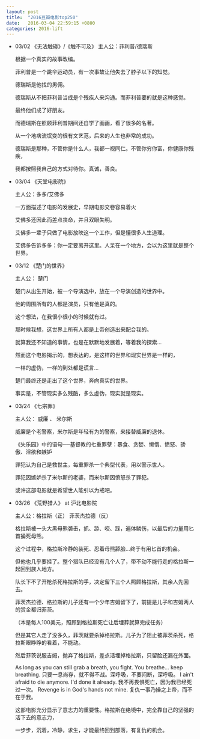 ```yaml
---
layout: post
title:  "2016豆瓣电影top250"
date:   2016-03-04 22:59:15 +0800
categories: 2016-lift
---
```


- 03/02   《无法触碰》/《触不可及》
  主人公：菲利普/德瑞斯

  根据一个真实的故事改编。

  菲利普是一个跳伞运动员，有一次事故让他失去了脖子以下的知觉。

  德瑞斯是他找的男佣。

  德瑞斯从不把菲利普当成是个残疾人来沟通。而菲利普要的就是这种感觉。

  最终他们成了好朋友。

  而德瑞斯在照顾菲利普期间还自学了画画，看了很多的名著。

  从一个地痞流氓变的很有文艺范，后来的人生也非常的成功。

  德瑞斯是那种，不管你是什么人，我都一视同仁。不管你穷你富，你健康你残疾，

  我都按照我自己的方式对待你。真诚，善良。

- 03/04   《天堂电影院》

  主人公：多多/艾佛多

  一方面描述了电影的发展史，早期电影交卷容易着火

  艾佛多还因此而差点丧命，并且双眼失明。

  艾佛多一辈子只做了电影放映这一个工作，但是懂很多人生道理。

  艾佛多告诉多多：你一定要离开这里。人呆在一个地方，会以为这里就是整个世界。

- 03/12   《楚门的世界》

  主人公： 楚门

  楚门从出生开始，被一个导演选中，放在一个导演创造的世界中。

  他的周围所有的人都是演员，只有他是真的。

  这个想法，在我很小很小的时候就有过。

  那时候我想，这世界上所有人都是上帝创造出来配合我的。

  就算我还不知道的事情，也是在默默地发展着，等着我的探索...

  然而这个电影揭示的，想表达的，是这样的世界和现实世界是一样的，

  一样的虚伪，一样的到处都是谎言...

  楚门最终还是走出了这个世界，奔向真实的世界。

  事实是，不管现实多么残酷，多么虚伪，现实就是现实。

- 03/24   《七宗罪》

  主人公： 威廉 、 米尔斯

  威廉是个老警察，米尔斯是年轻有为的警察，来接替威廉的退休。

  《失乐园》中的语句──基督教的七重罪孽：暴食、贪婪、懒惰、愤怒、骄傲、淫欲和嫉妒

  罪犯认为自己是救世主，每重罪杀一个典型代表，用以警示世人。

  罪犯因嫉妒杀了米尔斯的老婆，而米尔斯因愤怒杀了罪犯。

  或许这部电影就是希望世人能引以为戒吧。

- 03/26   《荒野猎人》 at 沪北电影院

  主人公：格拉斯（正）  菲茨杰拉德（反）

  格拉斯被一头大黑母熊袭击，抓、舔、咬、踩，遍体鳞伤，以最后的力量用匕首捅死母熊。

  这个过程中，格拉斯冷静的装死、忍着母熊舔脸...终于有用匕首的机会。

  但他也几乎要挂了。整个猎队已经没有几个人了，带不动不能行走的格拉斯一起回到族人地方。

  队长下不了开枪杀死格拉斯的手，决定留下三个人照顾格拉斯，其余人先回去。

  菲茨杰拉德、格拉斯的儿子还有一个少年吉姆留下了，前提是儿子和吉姆两人的赏金都归菲茨。

  （本是每人100美元，照顾到格拉斯死亡让后埋葬就算完成任务）

  但是其它人走了没多久，菲茨就要杀掉格拉斯。儿子为了阻止被菲茨杀死，格拉斯眼睁睁的看着，不能动。

  然后菲茨说服吉姆，抛弃了格拉斯，差点活埋掉格拉斯，只留脸还漏在外面。

  As long as you can still grab a breath, you fight. You breathe... keep breathing.
  只要一息尚存，就不得不战。深呼吸，不要间断，深呼吸。
  I ain't afraid to die anymore. I'd done it already.
  我不再畏惧死亡，因为我已经死过一次。
  Revenge is in God's hands not mine.
  复仇一事乃操之上帝，而不在于我。

  这部电影充分显示了意志力的重要性。格拉斯在绝境中，完全靠自己的坚强的活下去的意志力，

  一步步，沉着，冷静，求生，才能最终回到部落，有复仇的机会。
